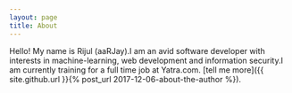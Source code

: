 ```yaml
---
layout: page
title: About
---
```

Hello! My name is Rijul (aaRJay).I am an avid software developer with interests in machine-learning, web development and information security.I am currently training for a full time job at Yatra.com. [tell me more]({{ site.github.url }}{% post_url 2017-12-06-about-the-author %}).
